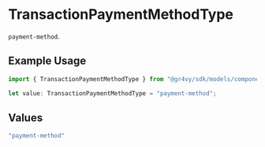 # TransactionPaymentMethodType

`payment-method`.

## Example Usage

```typescript
import { TransactionPaymentMethodType } from "@gr4vy/sdk/models/components";

let value: TransactionPaymentMethodType = "payment-method";
```

## Values

```typescript
"payment-method"
```